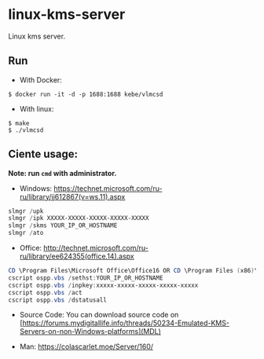 # linux-kms-server
Linux kms server.

## Run

- With Docker:
```
$ docker run -it -d -p 1688:1688 kebe/vlmcsd
```

- With linux:
```
$ make
$ ./vlmcsd
```

## Ciente usage:

**Note: run `cmd` with administrator.**

- Windows: https://technet.microsoft.com/ru-ru/library/jj612867(v=ws.11).aspx
```powershell
slmgr /upk
slmgr /ipk XXXXX-XXXXX-XXXXX-XXXXX-XXXXX
slmgr /skms YOUR_IP_OR_HOSTNAME
slmgr /ato
```

- Office: http://technet.microsoft.com/ru-ru/library/ee624355(office.14).aspx
```powershell
CD \Program Files\Microsoft Office\Office16 OR CD \Program Files (x86)\Microsoft Office\Office16
cscript ospp.vbs /sethst:YOUR_IP_OR_HOSTNAME
cscript ospp.vbs /inpkey:xxxxx-xxxxx-xxxxx-xxxxx-xxxxx
cscript ospp.vbs /act
cscript ospp.vbs /dstatusall
```

- Source Code:
You can download source code on [https://forums.mydigitallife.info/threads/50234-Emulated-KMS-Servers-on-non-Windows-platforms](MDL)

- Man:
https://colascarlet.moe/Server/160/
